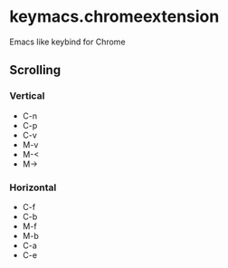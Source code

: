# keymacs.chromeextension

Emacs like keybind for Chrome

## Scrolling

### Vertical

* C-n
* C-p
* C-v
* M-v
* M-<
* M->

### Horizontal

* C-f
* C-b
* M-f
* M-b
* C-a
* C-e
